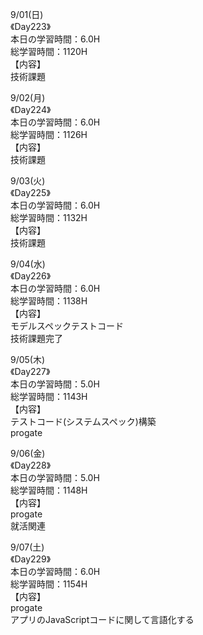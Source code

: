 9/01(日)<br>
《Day223》<br>
本日の学習時間：6.0H<br>
総学習時間：1120H<br>
【内容】<br>
技術課題<br>

9/02(月)<br>
《Day224》<br>
本日の学習時間：6.0H<br>
総学習時間：1126H<br>
【内容】<br>
技術課題<br>

9/03(火)<br>
《Day225》<br>
本日の学習時間：6.0H<br>
総学習時間：1132H<br>
【内容】<br>
技術課題<br>

9/04(水)<br>
《Day226》<br>
本日の学習時間：6.0H<br>
総学習時間：1138H<br>
【内容】<br>
モデルスペックテストコード<br>
技術課題完了<br>

9/05(木)<br>
《Day227》<br>
本日の学習時間：5.0H<br>
総学習時間：1143H<br>
【内容】<br>
テストコード(システムスペック)構築<br>
progate<br>

9/06(金)<br>
《Day228》<br>
本日の学習時間：5.0H<br>
総学習時間：1148H<br>
【内容】<br>
progate<br>
就活関連<br>

9/07(土)<br>
《Day229》<br>
本日の学習時間：6.0H<br>
総学習時間：1154H<br>
【内容】<br>
progate<br>
アプリのJavaScriptコードに関して言語化する<br>

